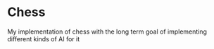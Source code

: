 # Chess
My implementation of chess with the long term goal of implementing different kinds of AI for it
